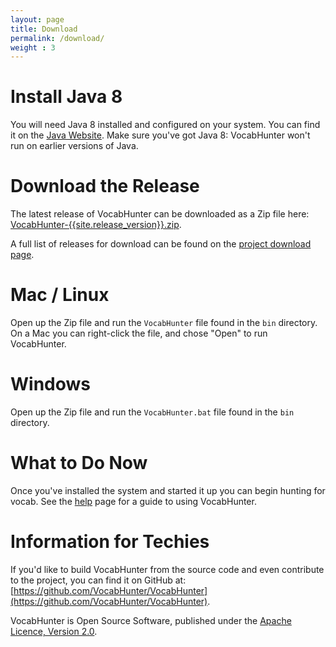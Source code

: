 ```yaml
---
layout: page
title: Download
permalink: /download/
weight : 3
---
```

# Install Java 8

You will need Java 8 installed and configured on your system.  You can find it on the [Java Website](https://java.com/download/).  Make sure you've got Java 8: VocabHunter won't run on earlier versions of Java.

# Download the Release

The latest release of VocabHunter can be downloaded as a Zip file here: [VocabHunter-{{site.release_version}}.zip](https://github.com/VocabHunter/VocabHunter/releases/download/{{site.release_version}}/VocabHunter-{{site.release_version}}.zip).

A full list of releases for download can be found on the [project download page](https://github.com/VocabHunter/VocabHunter/releases).

# Mac / Linux

Open up the Zip file and run the ``VocabHunter`` file found in the ``bin`` directory.  On a Mac you can right-click the file, and chose "Open" to run VocabHunter.

# Windows

Open up the Zip file and run the ``VocabHunter.bat`` file found in the ``bin`` directory.

# What to Do Now

Once you've installed the system and started it up you can begin hunting for vocab.  See the [help](/help) page for a guide to using VocabHunter.

# Information for Techies

If you'd like to build VocabHunter from the source code and even contribute to the project, you can find it on GitHub at: [https://github.com/VocabHunter/VocabHunter](https://github.com/VocabHunter/VocabHunter).

VocabHunter is Open Source Software, published under the [Apache Licence, Version 2.0](http://www.apache.org/licenses/LICENSE-2.0).